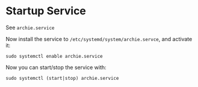 # Startup Service

See `archie.service`

Now install the service to `/etc/systemd/system/archie.servce`,
and activate it:

```
sudo systemctl enable archie.service
```

Now you can start/stop the service with:

```
sudo systemctl (start|stop) archie.service
```

